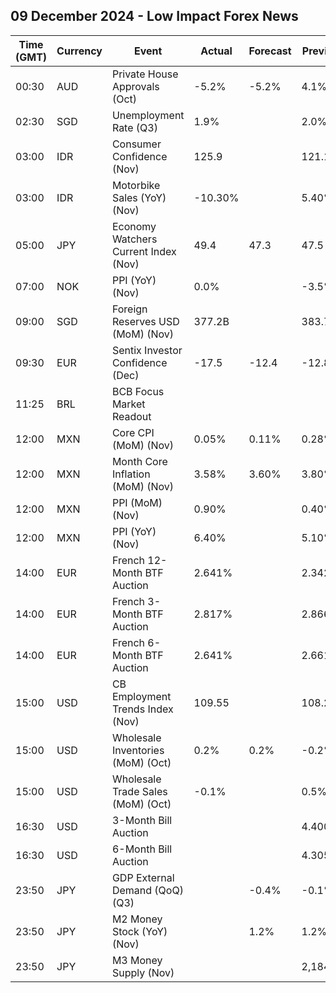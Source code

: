 ## 09 December 2024 - Low Impact Forex News

| Time (GMT) | Currency | Event | Actual | Forecast | Previous |
|------|----------|-------|--------|----------|----------|
| 00:30 | AUD | Private House Approvals (Oct) | -5.2% | -5.2% | 4.1% |
| 02:30 | SGD | Unemployment Rate (Q3) | 1.9% |  | 2.0% |
| 03:00 | IDR | Consumer Confidence (Nov) | 125.9 |  | 121.1 |
| 03:00 | IDR | Motorbike Sales (YoY) (Nov) | -10.30% |  | 5.40% |
| 05:00 | JPY | Economy Watchers Current Index (Nov) | 49.4 | 47.3 | 47.5 |
| 07:00 | NOK | PPI (YoY) (Nov) | 0.0% |  | -3.5% |
| 09:00 | SGD | Foreign Reserves USD (MoM) (Nov) | 377.2B |  | 383.7B |
| 09:30 | EUR | Sentix Investor Confidence (Dec) | -17.5 | -12.4 | -12.8 |
| 11:25 | BRL | BCB Focus Market Readout |  |  |  |
| 12:00 | MXN | Core CPI (MoM) (Nov) | 0.05% | 0.11% | 0.28% |
| 12:00 | MXN | Month Core Inflation (MoM) (Nov) | 3.58% | 3.60% | 3.80% |
| 12:00 | MXN | PPI (MoM) (Nov) | 0.90% |  | 0.40% |
| 12:00 | MXN | PPI (YoY) (Nov) | 6.40% |  | 5.10% |
| 14:00 | EUR | French 12-Month BTF Auction | 2.641% |  | 2.342% |
| 14:00 | EUR | French 3-Month BTF Auction | 2.817% |  | 2.866% |
| 14:00 | EUR | French 6-Month BTF Auction | 2.641% |  | 2.661% |
| 15:00 | USD | CB Employment Trends Index (Nov) | 109.55 |  | 108.25 |
| 15:00 | USD | Wholesale Inventories (MoM) (Oct) | 0.2% | 0.2% | -0.2% |
| 15:00 | USD | Wholesale Trade Sales (MoM) (Oct) | -0.1% |  | 0.5% |
| 16:30 | USD | 3-Month Bill Auction |  |  | 4.400% |
| 16:30 | USD | 6-Month Bill Auction |  |  | 4.305% |
| 23:50 | JPY | GDP External Demand (QoQ) (Q3) |  | -0.4% | -0.1% |
| 23:50 | JPY | M2 Money Stock (YoY) (Nov) |  | 1.2% | 1.2% |
| 23:50 | JPY | M3 Money Supply (Nov) |  |  | 2,184.5B |
